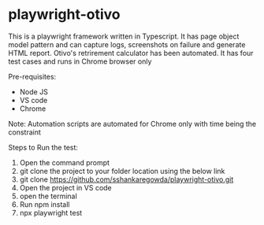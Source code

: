 # playwright-otivo

This is a playwright framework written in Typescript. It has page object model pattern and can capture logs, screenshots on failure and generate HTML report. Otivo's retrirement calculator has been automated. It has four test cases and runs in Chrome browser only

Pre-requisites:
* Node JS
* VS code
* Chrome

Note: Automation scripts are automated for Chrome only with time being the constraint

Steps to Run the test:
1. Open the command prompt
2. git clone the project to your folder location using the below link
3. git clone https://github.com/sshankaregowda/playwright-otivo.git
4. Open the project in VS code
5. open the terminal
6. Run npm install
7. npx playwright test

